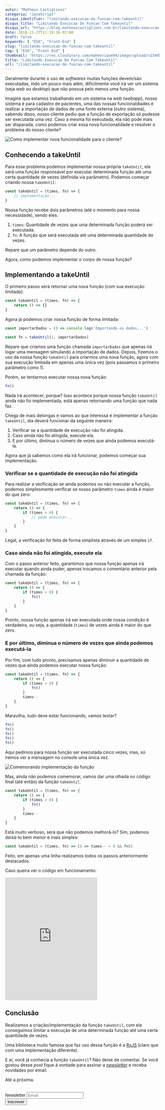 ```yaml
---
autor: "Matheus Castiglioni"
categoria: "JavaScript"
disqus_identifier: "limitando-execucao-de-funcao-com-takeuntil"
disqus_title: "Limitando Execucao De Funcao Com Takeuntil"
disqus_url: "https://blog.matheuscastiglioni.com.br/limitando-execucao-de-funcao-com-takeuntil"
date: 2018-11-27T11:19:26-02:00
draft: false
keywords: [ "ES6", "Front-End" ]
slug: "limitando-execucao-de-funcao-com-takeuntil"
tag: [ "ES6", "Front-End" ]
thumbnail: "https://res.cloudinary.com/mahenrique94/image/upload/v1549586573/limitando-execucao-de-funcao-com-takeuntil_5bf5dc2a6053e_bg_pmtkjn.jpg"
title: "Limitando Execucao De Funcao Com Takeuntil"
url: "/limitando-execucao-de-funcao-com-takeuntil"
---
```


Geralmente durante o uso de *softwares* muitas funções devem/são executadas, indo um pouco mais além, dificilmente você irá ver um sistema (seja *web* ou *desktop*) que não possua pelo menos uma função.

Imagine que estamos trabalhando em um sistema na *web* (*webapp*), nosso sistema é para cadastro de pacientes, uma das nossas funcionaldiades é realizar a importação de dados de uma fonte externa (outro sistema), sabendo disso, nosso cliente pediu que a função de exportação só pudesse ser executada uma vez. Caso a mesma foi executada, ela não pode mais ser disparada, como podemos criar essa nova funcionalidade e resolver o problema do nosso cliente?

![Como implementar nova funcionalidade para o cliente?](https://res.cloudinary.com/mahenrique94/image/upload/v1549586598/5bf67a3393a44_bg_kqkf66.gif)

## Conhecendo a takeUntil

Para esse problema podemos implementar nossa própria `takeUntil`, ela será uma função responsável por executar determinada função até uma certa quantidade de vezes (definida via parâmetro). Podemos começar criando nossa `takeUntil`:

```javascript
const takeUntil = (times, fn) => {
	// implementação...
}
```

Nossa função recebe dois parâmetros (até o momento para nossa necessidade), sendo eles:

1. `times`: Quantidade de vezes que uma determinada função poderá ser executada.
2. `fn`: A função que será executada até uma determinada quantidade de vezes.

Repare que um parâmetro depende do outro.

Agora, como podemos implementar o corpo de nossa função?

## Implementando a takeUntil

O primeiro passo será retornar uma nova função (com sua execução limitada):

```javascript
const takeUntil = (times, fn) => {
    return () => {}
}
```

Agora já podemos criar nossa função de forma limitada:

```javascript
const importarDados = () => console.log('Importando os dados...')

const fn = takeUntil(1, importarDados)
```

Repare que criamos uma função chamada `importarDados` que apenas irá logar uma mensagem simulando a importação de dados. Depois, fizemos o uso da nossa função `takeUntil` para criarmos uma nova função, agora com sua execução limitada em apenas uma única vez (pois passamos o primeiro parâmetro como 1).

Porém, se tentarmos executar nossa nova função:

```javascript
fn()
```

Nada irá acontecer, porque? Isso acontece porque nossa função `takeUntil` ainda não foi implementada, está apenas retornando uma função que nada faz.

Chega de mais delongas e vamos ao que interessa e implementar a função `takeUntil`, ela deverá funcionar da seguinte maneira:

1. Verificar se a quantidade de execução não foi atingida.
2. Caso ainda não foi atingida, execute ela.
3. E por último, diminua o número de vezes que ainda podemos executá-la.

Agora que já sabemos como ela irá funcionar, podemos começar sua implementação.

### Verificar se a quantidade de execução não foi atingida

Para realizar a verificação se ainda podemos ou não executar a função, podemos simplesmente verificar se nosso parâmetro `times` ainda é maior do que zero:

```javascript
const takeUntil = (times, fn) => {
    return () => {
        if (times > 0) {
            // pode executar...
        }
    }
}
```

Legal, a verificação foi feita de forma simplista através de um simples `if`.

### Caso ainda não foi atingida, execute ela

Com o passo anterior feito, garantimos que nossa função apenas irá executar quando ainda puder, apenas trocamos o comentário anterior pela chamada da função:

```javascript
const takeUntil = (times, fn) => {
    return () => {
        if (times > 0) {
            fn()
        }
    }
}
```

Pronto, nossa função apenas irá ser executada onde nossa condição é verdadeira, ou seja, a quantidade (`times`) de vezes ainda é maior do que zero.

### E por último, diminua o número de vezes que ainda podemos executá-la

Por fim, com tudo pronto, precisamos apenas diminuir a quantidade de vezes que ainda podemos executar nossa função:

```javascript
const takeUntil = (times, fn) => {
    return () => {
        if (times > 0) {
            fn()
        }
        times--
    }
}
```

Maravilha, tudo deve estar funcionando, vamos testar?

```javascript
fn()
fn()
fn()
fn()
fn()
```

Aqui pedimos para nossa função ser executada cinco vezes, mas, só iremos ver a mensagem no console uma única vez.

![Comemorando implementação da função](https://res.cloudinary.com/mahenrique94/image/upload/v1549586648/gif-animado-minions_affzam.gif)

Mas, ainda não podemos comemorar, vamos dar uma olhada no código final (até então) da função `takeUntil`.

```javascript
const takeUntil = (times, fn) => {
    return () => {
        if (times > 0) {
            fn()
        }
        times--
    }
}
```

Está muito verboso, será que não podemos melhorá-lo? Sim, podemos deixá-lo bem menor e mais simples:

```javascript
const takeUntil = (times, fn) => () => times-- > 0 && fn()
```

Feito, em apenas uma linha realizamos todos os passos anteriormente destacados.

Caso queira ver o código em funcionamento:

<iframe height="400px" src="https://repl.it/@mahenrique94/Take-Until?lite=true" scrolling="no" frameborder="no" allowtransparency="true" sandbox="allow-forms allow-pointer-lock allow-popups allow-same-origin allow-scripts allow-modals"></iframe>

## Conclusão

Realizamos a criação/implementação da função `takeUntil`, com ela conseguimos limitar a execução de uma determinada função até uma certa quantidade de vezes.

Uma biblioteca muito famosa que faz uso dessa função é a [RxJS](https://rxjs-dev.firebaseapp.com/api/operators/takeUntil) (claro que com uma implementação diferente).

E aí, você já conhecia a função `takeUntil`? Não deixe de comentar. Se você gostou desse *post* fique á vontade para assinar a [*newsletter*](http://eepurl.com/ggP7Rv) e receba novidades por email.

Até a próxima.

<!-- Begin Mailchimp Signup Form -->
<link href="//cdn-images.mailchimp.com/embedcode/horizontal-slim-10_7.css" rel="stylesheet" type="text/css">
<style type="text/css">
	#mc_embed_signup{clear:left; font:14px Helvetica,Arial,sans-serif; width:100%;margin-top: 2rem;}
</style>
<div id="mc_embed_signup">
<form action="https://matheuscastiglioni.us12.list-manage.com/subscribe/post?u=5a8a2e7202680f2d5098f12bc&amp;id=6ede898886" method="post" id="mc-embedded-subscribe-form" name="mc-embedded-subscribe-form" class="validate" target="_blank" novalidate>
    <div id="mc_embed_signup_scroll">
	<label for="mce-EMAIL">Newsletter</label>
	<input type="email" value="" name="EMAIL" class="email" id="mce-EMAIL" placeholder="Email" required>
    <div style="position: absolute; left: -5000px;" aria-hidden="true"><input type="text" name="b_5a8a2e7202680f2d5098f12bc_6ede898886" tabindex="-1" value=""></div>
    <div class="clear"><input type="submit" value="Inscrever" name="subscribe" id="mc-embedded-subscribe" class="button"></div></div>
</form>
</div>
<!--End mc_embed_signup-->

